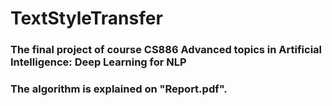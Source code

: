 # TextStyleTransfer
### The final project of course CS886 Advanced topics in Artificial Intelligence: Deep Learning for NLP
### The algorithm is explained on "Report.pdf". 


